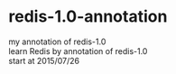 # redis-1.0-annotation
my annotation of redis-1.0    
learn Redis by annotation of redis-1.0   
start at 2015/07/26
